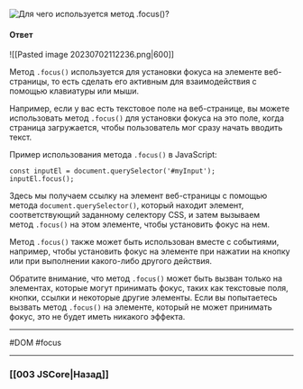 ![Для чего используется метод `.focus()`?](https://youtu.be/lZNWrW39ELM?t=551)

#### Ответ

![[Pasted image 20230702112236.png|600]]

Метод `.focus()` используется для установки фокуса на элементе веб-страницы, то есть сделать его активным для взаимодействия с помощью клавиатуры или мыши.

Например, если у вас есть текстовое поле на веб-странице, вы можете использовать метод `.focus()` для установки фокуса на это поле, когда страница загружается, чтобы пользователь мог сразу начать вводить текст.

Пример использования метода `.focus()` в JavaScript:

```
const inputEl = document.querySelector('#myInput');
inputEl.focus();
```

Здесь мы получаем ссылку на элемент веб-страницы с помощью метода `document.querySelector()`, который находит элемент, соответствующий заданному селектору CSS, и затем вызываем метод `.focus()` на этом элементе, чтобы установить фокус на нем.

Метод `.focus()` также может быть использован вместе с событиями, например, чтобы установить фокус на элементе при нажатии на кнопку или при выполнении какого-либо другого действия.

Обратите внимание, что метод `.focus()` может быть вызван только на элементах, которые могут принимать фокус, таких как текстовые поля, кнопки, ссылки и некоторые другие элементы. Если вы попытаетесь вызвать метод `.focus()` на элементе, который не может принимать фокус, это не будет иметь никакого эффекта.

___
#DOM #focus 

___

### [[003 JSCore|Назад]]